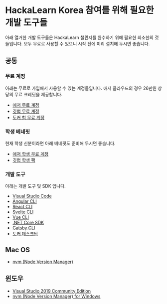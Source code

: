 # HackaLearn Korea 참여를 위해 필요한 개발 도구들 #

아래 열거한 개발 도구들은 HackaLearn 챌린지를 완수하기 위해 필요한 최소한의 것들입니다. 모두 무료로 사용할 수 있으니 시작 전에 미리 설치해 두시면 좋습니다.


## 공통 ##

### 무료 계정 ###

아래는 무료로 가입해서 사용할 수 있는 계정들입니다. 애저 클라우드의 경우 26만원 상당의 무료 크레딧을 제공합니다.

* [애저 무료 계정](https://azure.microsoft.com/ko-kr/free/?WT.mc_id=dotnet-33677-juyoo)
* [깃헙 무료 계정](https://github.com/signup)
* [도커 헙 무료 계정](https://hub.docker.com/)


### 학생 베네핏 ###

현재 학생 신분이라면 아래 베네핏도 준비해 두시면 좋습니다.

* [애저 학생 무료 계정](https://azure.microsoft.com/ko-kr/free/students/?WT.mc_id=dotnet-33677-juyoo)
* [깃헙 학생 팩](https://education.github.com/pack)


### 개발 도구 ###

아래는 개발 도구 및 SDK 입니다.

* [Visual Studio Code](https://code.visualstudio.com/?WT.mc_id=dotnet-33677-juyoo)
* [Angular CLI](https://cli.angular.io)
* [React CLI](https://github.com/facebook/create-react-app)
* [Svelte CLI](https://wmzy.github.io/svelte-cli/)
* [Vue CLI](https://cli.vuejs.org)
* [.NET Core SDK](https://dotnet.microsoft.com/download?WT.mc_id=dotnet-33677-juyoo)
* [Gatsby CLI](https://www.gatsbyjs.com/docs/reference/gatsby-cli/)
* [도커 데스크탑](https://www.docker.com/products/docker-desktop)


## Mac OS ##

* [nvm (Node Version Manager)](https://github.com/nvm-sh/nvm)


## 윈도우 ##

* [Visual Studio 2019 Community Edition](https://visualstudio.microsoft.com/vs/?WT.mc_id=dotnet-33677-juyoo)
* [nvm (Node Version Manager) for Windows](https://github.com/coreybutler/nvm-windows)
